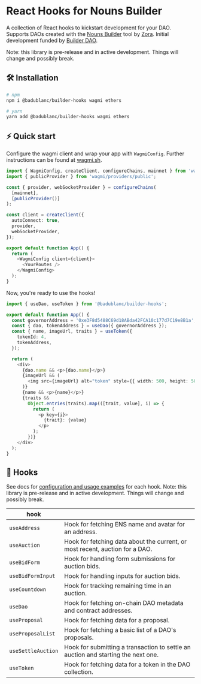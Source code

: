 # React Hooks for Nouns Builder

A collection of React hooks to kickstart development for your DAO. Supports DAOs created with the [Nouns Builder](https://nouns.build/) tool by [Zora](https://zora.co/). Initial development funded by [Builder DAO](https://nouns.build/dao/0xdf9b7d26c8fc806b1ae6273684556761ff02d422/vote/0xbb6d9919efb59b500451dd8d923201d0a7bc1ced3a8320dd57888eef9ee3c139).

Note: this library is pre-release and in active development. Things will change and possibly break.

## 🛠️ Installation

```bash
# npm
npm i @badublanc/builder-hooks wagmi ethers

# yarn
yarn add @badublanc/builder-hooks wagmi ethers
```

## ⚡️ Quick start

Configure the wagmi client and wrap your app with `WagmiConfig`. Further instructions can be found at [wagmi.sh](https://wagmi.sh/react/getting-started).

```ts
import { WagmiConfig, createClient, configureChains, mainnet } from 'wagmi';
import { publicProvider } from 'wagmi/providers/public';

const { provider, webSocketProvider } = configureChains(
  [mainnet],
  [publicProvider()]
);

const client = createClient({
  autoConnect: true,
  provider,
  webSocketProvider,
});

export default function App() {
  return (
    <WagmiConfig client={client}>
      <YourRoutes />
    </WagmiConfig>
  );
}
```

Now, you're ready to use the hooks!

```ts
import { useDao, useToken } from '@badublanc/builder-hooks';

export default function App() {
  const governorAddress = '0xe3F8d5488C69d18ABda42FCA10c177d7C19e8B1a'; // Builder DAO
  const { dao, tokenAddress } = useDao({ governorAddress });
  const { name, imageUrl, traits } = useToken({
    tokenId: 4,
    tokenAddress,
  });

  return (
    <div>
      {dao.name && <p>{dao.name}</p>}
      {imageUrl && (
        <img src={imageUrl} alt="token" style={{ width: 500, height: 500 }} />
      )}
      {name && <p>{name}</p>}
      {traits &&
        Object.entries(traits).map(([trait, value], i) => {
          return (
            <p key={i}>
              {trait}: {value}
            </p>
          );
        })}
    </div>
  );
}
```

## 🔱 Hooks

See docs for [configuration and usage examples](/hooks.md) for each hook. Note: this library is pre-release and in active development. Things will change and possibly break.

| hook               |                                                                                   |
| ------------------ | --------------------------------------------------------------------------------- |
| `useAddress`       | Hook for fetching ENS name and avatar for an address.                             |
| `useAuction`       | Hook for fetching data about the current, or most recent, auction for a DAO.      |
| `useBidForm`       | Hook for handling form submissions for auction bids.                              |
| `useBidFormInput`  | Hook for handling inputs for auction bids.                                        |
| `useCountdown`     | Hook for tracking remaining time in an auction.                                   |
| `useDao`           | Hook for fetching on-chain DAO metadata and contract addresses.                   |
| `useProposal`      | Hook for fetching data for a proposal.                                            |
| `useProposalList`  | Hook for fetching a basic list of a DAO's proposals.                              |
| `useSettleAuction` | Hook for submitting a transaction to settle an auction and starting the next one. |
| `useToken`         | Hook for fetching data for a token in the DAO collection.                         |
